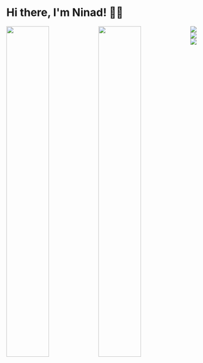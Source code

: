 # Hi there, I'm Ninad! 🙋‍♂️

<img align="left" width="47%" src="https://github-readme-stats.vercel.app/api?username=NINAD-17&show_icons=true&theme=radical" />
<img align="left" width="47%" src="https://github-readme-stats.vercel.app/api/top-langs/?username=NINAD-17&layout=compact" />

<img align="left" src="https://img.shields.io/badge/node.js-6DA55F?style=for-the-badge&logo=node.js&logoColor=white" />
<img align="left" src="https://img.shields.io/badge/express.js-%23404d59.svg?style=for-the-badge&logo=express&logoColor=%2361DAFB" />
<img align="left" src="https://img.shields.io/badge/MongoDB-%234ea94b.svg?style=for-the-badge&logo=mongodb&logoColor=white" />
